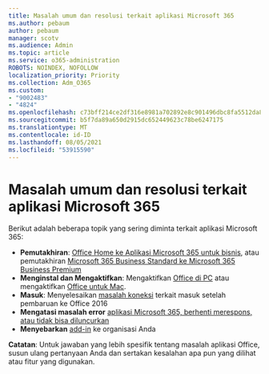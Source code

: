 ```yaml
---
title: Masalah umum dan resolusi terkait aplikasi Microsoft 365
ms.author: pebaum
author: pebaum
manager: scotv
ms.audience: Admin
ms.topic: article
ms.service: o365-administration
ROBOTS: NOINDEX, NOFOLLOW
localization_priority: Priority
ms.collection: Adm_O365
ms.custom:
- "9002483"
- "4824"
ms.openlocfilehash: c73bff214ce2df316e8981a702892e8c901496dbc8fa5512da82ff6f79cce1e2
ms.sourcegitcommit: b5f7da89a650d2915dc652449623c78be6247175
ms.translationtype: MT
ms.contentlocale: id-ID
ms.lasthandoff: 08/05/2021
ms.locfileid: "53915590"
---
```

# <a name="common-issues-and-resolutions-with-microsoft-365-apps"></a>Masalah umum dan resolusi terkait aplikasi Microsoft 365

Berikut adalah beberapa topik yang sering diminta terkait aplikasi Microsoft 365:

- **Pemutakhiran**:  [Office Home ke Aplikasi Microsoft 365 untuk bisnis](https://support.office.com/article/how-do-i-upgrade-office-ee68f6cf-422f-464a-82ec-385f65391350#OfficeVersion=Office_365_subscription), atau pemutakhiran [Microsoft 365 Business Standard ke Microsoft 365 Business Premium](https://docs.microsoft.com/microsoft-365/business/migrate-to-microsoft-365-business)
- **Menginstal dan Mengaktifkan**: Mengaktifkan [Office di PC](https://support.office.com/article/activate-office-5bd38f38-db92-448b-a982-ad170b1e187e) atau mengaktifkan [Office untuk Mac](https://support.office.com/article/activate-office-for-mac-7f6646b1-bb14-422a-9ad4-a53410fcefb2).
- **Masuk**: Menyelesaikan [masalah koneksi](https://docs.microsoft.com/office365/troubleshoot/authentication/connection-issue-when-sign-in-office-2016) terkait masuk setelah pembaruan ke Office 2016
- **Mengatasi masalah error** [aplikasi Microsoft 365, berhenti merespons, atau tidak bisa diluncurkan](https://docs.microsoft.com/alchemyinsights/office-apps-don't-launch-start)
- **Menyebarkan** [add-in](https://docs.microsoft.com/microsoft-365/admin/manage/manage-deployment-of-add-ins?view=o365-worldwide) ke organisasi Anda

**Catatan**: Untuk jawaban yang lebih spesifik tentang masalah aplikasi Office, susun ulang pertanyaan Anda dan sertakan kesalahan apa pun yang dilihat atau fitur yang digunakan.
